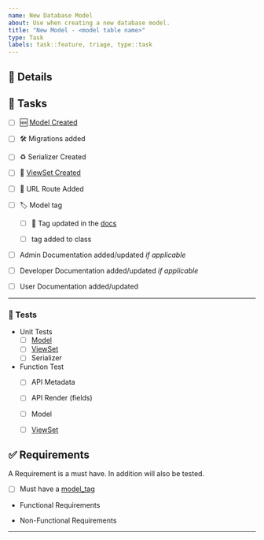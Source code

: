 ```yaml
---
name: New Database Model
about: Use when creating a new database model.
title: "New Model - <model table name>"
type: Task
labels: task::feature, triage, type::task
---
```


<!-- Add an intro -->


<!-- describe a use case if not covered in intro -->


## 📝 Details
<!-- 

Describe in detail the following:

- New model field
    - if foreign key field, what it's name will be or if it's not to be linked ensure specified and coded with `related_name = '+' to disable the link`. 
- How the UI will work, be layed out, new ui features etc
- custom permissions if required

-->


## 🚧 Tasks

<!-- Don't remove tasks strike them out. use `~~` before and after the item. i.e. `- ~~[ ] Model Created~~` note: don't include the list dash-->

- [ ] 🆕 [Model Created](https://nofusscomputing.com/projects/centurion_erp/development/models/)

- [ ] 🛠️ Migrations added

- [ ] ♻️ Serializer Created

- [ ] 🔄 [ViewSet Created](https://nofusscomputing.com/projects/centurion_erp/development/views/)

- [ ] 🔗 URL Route Added

- [ ] 🏷️ Model tag

    - [ ] 📘 Tag updated in the [docs](https://nofusscomputing.com/projects/centurion_erp/user/core/markdown/#model-reference)

    - [ ] tag added to class

- [ ] Admin Documentation added/updated _if applicable_

- [ ] Developer Documentation added/updated _if applicable_

- [ ] User Documentation added/updated

---

<!-- Add additional tasks here and as a check box list -->



### 🧪 Tests

- Unit Tests
    - [ ] [Model](https://nofusscomputing.com/projects/centurion_erp/development/models/#tests)
    - [ ] [ViewSet](https://nofusscomputing.com/projects/centurion_erp/development/views/#requirements)
    - [ ] Serializer
- Function Test
    - [ ] API Metadata
    - [ ] API Render (fields)
    - [ ] Model
    - [ ] [ViewSet](https://nofusscomputing.com/projects/centurion_erp/development/views/#requirements)


## ✅ Requirements

A Requirement is a must have. In addition will also be tested.

- [ ] Must have a [model_tag](https://nofusscomputing.com/projects/centurion_erp/user/core/markdown/#model-reference)

<!--

When detailing requirements the following must be taken into account:

- what the user should be able to do

- what the user should not be able to do

- what should occur when a user performs an action

-->

- Functional Requirements


- Non-Functional Requirements


---

<!-- Add additional requirement here and as a check box list -->
